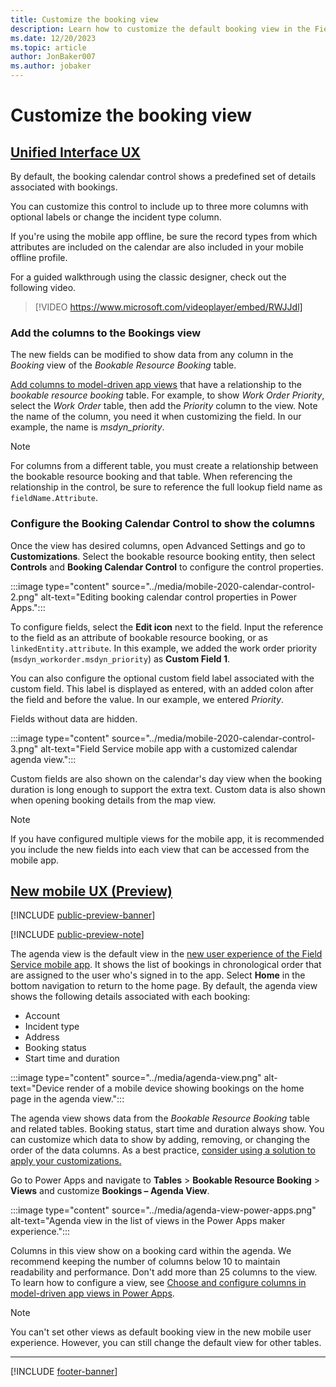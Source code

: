 ```yaml
---
title: Customize the booking view
description: Learn how to customize the default booking view in the Field Service mobile experience.
ms.date: 12/20/2023
ms.topic: article
author: JonBaker007
ms.author: jobaker
---
```


# Customize the booking view

## [Unified Interface UX](#tab/vCurrent)

By default, the booking calendar control shows a predefined set of details associated with bookings.

You can customize this control to include up to three more columns with optional labels or change the incident type column.

If you're using the mobile app offline, be sure the record types from which attributes are included on the calendar are also included in your mobile offline profile.

For a guided walkthrough using the classic designer, check out the following video.

> [!VIDEO https://www.microsoft.com/videoplayer/embed/RWJJdl]

### Add the columns to the Bookings view

The new fields can be modified to show data from any column in the *Booking* view of the *Bookable Resource Booking* table.

[Add columns to model-driven app views](/power-apps/maker/model-driven-apps/choose-and-configure-columns#adding-columns) that have a relationship to the *bookable resource booking* table. For example, to show *Work Order Priority*, select the *Work Order* table, then add the *Priority* column to the view. Note the name of the column, you need it when customizing the field. In our example, the name is *msdyn_priority*.

> [!NOTE]
> For columns from a different table, you must create a relationship between the bookable resource booking and that table. When referencing the relationship in the control, be sure to reference the full lookup field name as `fieldName.Attribute`.

### Configure the Booking Calendar Control to show the columns

Once the view has desired columns, open Advanced Settings and go to **Customizations**. Select the bookable resource booking entity, then select **Controls** and **Booking Calendar Control** to configure the control properties.

:::image type="content" source="../media/mobile-2020-calendar-control-2.png" alt-text="Editing booking calendar control properties in Power Apps.":::

To configure fields, select the **Edit icon** next to the field. Input the reference to the field as an attribute of bookable resource booking, or as `linkedEntity.attribute`. In this example, we added the work order priority (`msdyn_workorder.msdyn_priority`) as **Custom Field 1**.

You can also configure the optional custom field label associated with the custom field. This label is displayed as entered, with an added colon after the field and before the value. In our example, we entered *Priority*.

Fields without data are hidden.

:::image type="content" source="../media/mobile-2020-calendar-control-3.png" alt-text="Field Service mobile app with a customized calendar agenda view.":::

Custom fields are also shown on the calendar's day view when the booking duration is long enough to support the extra text. Custom data is also shown when opening booking details from the map view.

> [!NOTE]
> If you have configured multiple views for the mobile app, it is recommended you include the new fields into each view that can be accessed from the mobile app.

## [New mobile UX (Preview)](#tab/vNext)

[!INCLUDE [public-preview-banner](../../includes/public-preview-banner.md)]

[!INCLUDE [public-preview-note](../../includes/public-preview-note.md)]

The agenda view is the default view in the [new user experience of the Field Service mobile app](set-up-field-service-mobile.md). It shows the list of bookings in chronological order that are assigned to the user who's signed in to the app. Select **Home** in the bottom navigation to return to the home page. By default, the agenda view shows the following details associated with each booking:

- Account
- Incident type
- Address
- Booking status
- Start time and duration

:::image type="content" source="../media/agenda-view.png" alt-text="Device render of a mobile device showing bookings on the home page in the agenda view.":::

The agenda view shows data from the *Bookable Resource Booking* table and related tables. Booking status, start time and duration always show. You can customize which data to show by adding, removing, or changing the order of the data columns. As a best practice, [consider using a solution to apply your customizations.](/power-apps/maker/data-platform/solutions-overview)

Go to Power Apps and navigate to **Tables** > **Bookable Resource Booking** > **Views** and customize **Bookings – Agenda View**.

:::image type="content" source="../media/agenda-view-power-apps.png" alt-text="Agenda view in the list of views in the Power Apps maker experience.":::

Columns in this view show on a booking card within the agenda. We recommend keeping the number of columns below 10 to maintain readability and performance. Don't add more than 25 columns to the view. To learn how to configure a view, see [Choose and configure columns in model-driven app views in Power Apps](/power-apps/maker/model-driven-apps/choose-and-configure-columns).  

> [!NOTE]
> You can't set other views as default booking view in the new mobile user experience. However, you can still change the default view for other tables.

---

[!INCLUDE [footer-banner](../../includes/footer-banner.md)]
